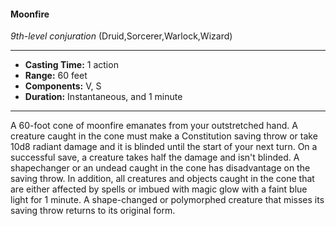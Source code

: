 #### Moonfire
*9th-level conjuration* (Druid,Sorcerer,Warlock,Wizard)
___
- **Casting Time:** 1 action
- **Range:** 60 feet
- **Components:** V, S
- **Duration:** Instantaneous, and 1 minute
---
A 60-foot cone of moonfire emanates from your
outstretched hand. A creature caught in the cone
must make a Constitution saving throw or take 10d8
radiant damage and it is blinded until the start of
your next turn. On a successful save, a creature
takes half the damage and isn't blinded. A
shapechanger or an undead caught in the cone has
disadvantage on the saving throw.
In addition, all creatures and objects caught in
the cone that are either affected by spells or imbued
with magic glow with a faint blue light for 1 minute.
A shape-changed or polymorphed creature that
misses its saving throw returns to its original form.
